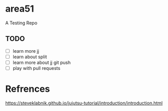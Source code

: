 # area51

A Testing Repo

## TODO
- [ ] learn more jj
- [ ] learn about split
- [ ] learn more about jj git push
- [ ] play with pull requests

# Refrences

https://steveklabnik.github.io/jujutsu-tutorial/introduction/introduction.html
